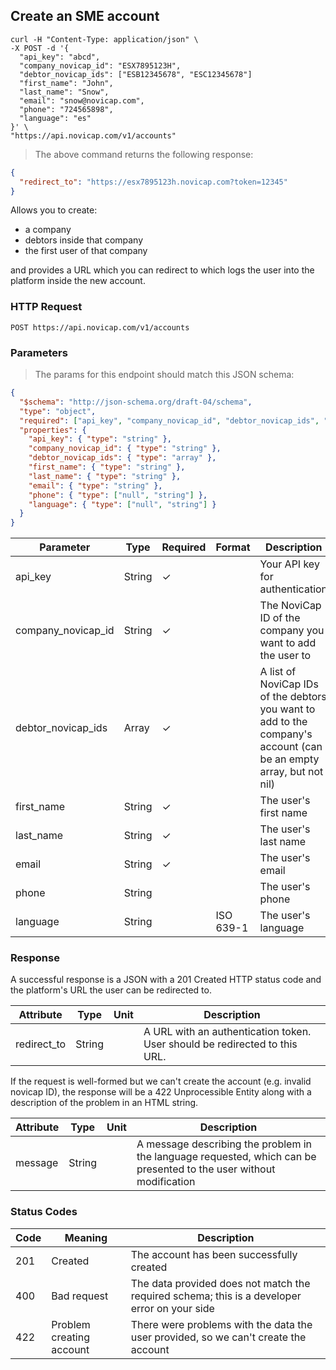 ## Create an SME account

```shell
curl -H "Content-Type: application/json" \
-X POST -d '{
  "api_key": "abcd",
  "company_novicap_id": "ESX7895123H",
  "debtor_novicap_ids": ["ESB12345678", "ESC12345678"]
  "first_name": "John",
  "last_name": "Snow",
  "email": "snow@novicap.com",
  "phone": "724565898",
  "language": "es"
}' \
"https://api.novicap.com/v1/accounts"
```

> The above command returns the following response:

```json
{
  "redirect_to": "https://esx7895123h.novicap.com?token=12345"
}
```

Allows you to create:

- a company
- debtors inside that company
- the first user of that company

and provides a URL which you can redirect to which logs the user into the platform inside the new account.

### HTTP Request

`POST https://api.novicap.com/v1/accounts`

### Parameters

> The params for this endpoint should match this JSON schema:

```json
{
  "$schema": "http://json-schema.org/draft-04/schema",
  "type": "object",
  "required": ["api_key", "company_novicap_id", "debtor_novicap_ids", "first_name", "last_name", "email"],
  "properties": {
    "api_key": { "type": "string" },
    "company_novicap_id": { "type": "string" },
    "debtor_novicap_ids": { "type": "array" },
    "first_name": { "type": "string" },
    "last_name": { "type": "string" },
    "email": { "type": "string" },
    "phone": { "type": ["null", "string"] },
    "language": { "type": ["null", "string"] }
  }
}
```

| Parameter          | Type   | Required | Format    | Description                                                                                                        |
|--------------------|--------|----------|-----------|--------------------------------------------------------------------------------------------------------------------|
| api_key            | String | ✓        |           | Your API key for authentication                                                                                    |
| company_novicap_id | String | ✓        |           | The NoviCap ID of the company you want to add the user to                                                          |
| debtor_novicap_ids | Array  | ✓        |           | A list of NoviCap IDs of the debtors you want to add to the company's account (can be an empty array, but not nil) |
| first_name         | String | ✓        |           | The user's first name                                                                                              |
| last_name          | String | ✓        |           | The user's last name                                                                                               |
| email              | String | ✓        |           | The user's email                                                                                                   |
| phone              | String |          |           | The user's phone                                                                                                   |
| language           | String |          | ISO 639-1 | The user's language                                                                                                |

### Response

A successful response is a JSON with a 201 Created HTTP status code and the platform's URL the user can be redirected to.

| Attribute   | Type   | Unit | Description                                                                |
|-------------|--------|------|----------------------------------------------------------------------------|
| redirect_to | String |      | A URL with an authentication token. User should be redirected to this URL. |

If the request is well-formed but we can't create the account (e.g. invalid novicap ID), the response will be a 422 Unprocessible Entity along with a description of the problem in an HTML string.

| Attribute | Type   | Unit | Description                                                                                                         |
|-----------|--------|------|---------------------------------------------------------------------------------------------------------------------|
| message   | String |      | A message describing the problem in the language requested, which can be presented to the user without modification |

### Status Codes

| Code | Meaning                  | Description                                                                                  |
|------|--------------------------|----------------------------------------------------------------------------------------------|
|  201 | Created                  | The account has been successfully created                                                    |
|  400 | Bad request              | The data provided does not match the required schema; this is a developer error on your side |
|  422 | Problem creating account | There were problems with the data the user provided, so we can't create the account          |

